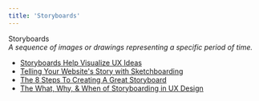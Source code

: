 ```yaml
---
title: 'Storyboards'
---
```


Storyboards  
_A sequence of images or drawings representing a specific period of time._

*   [Storyboards Help Visualize UX Ideas](https://www.nngroup.com/articles/storyboards-visualize-ideas/)  
*   [Telling Your Website's Story with Sketchboarding](http://www.uxbooth.com/blog/telling-your-websites-story-with-sketchboarding/)  
*   [The 8 Steps To Creating A Great Storyboard](http://www.fastcodesign.com/1672917/the-8-steps-to-creating-a-great-storyboard/)  
*   [The What, Why, & When of Storyboarding in UX Design](https://xd.adobe.com/ideas/process/user-research/storyboard-ux-design/)  
